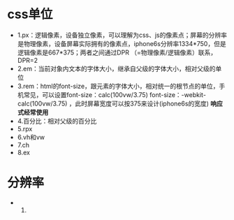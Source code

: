 # css单位
- 1.px：逻辑像素，设备独立像素，可以理解为css、js的像素点；屏幕的分辨率是物理像素，设备屏幕实际拥有的像素点，iphone6s分辨率1334\*750，但是逻辑像素是667\*375；两者之间通过DPR
（=物理像素/逻辑像素）联系，DPR=2
- 2.em：当前对象内文本的字体大小，继承自父级的字体大小，相对父级的单位
- 3.rem：html的font-size，跟元素的字体大小，相对统一的根节点的单位，手机常见，可以设置font-size：calc(100vw/3.75) font-size：-webkit-calc(100vw/3.75)
，此时屏幕宽度可以按375来设计(iphone6s的宽度)  **响应式经常使用**
- 4.百分比：相对父级的百分比
- 5.rpx
- 6.vh和vw
- 7.ch
- 8.ex

# 分辨率
- 1.